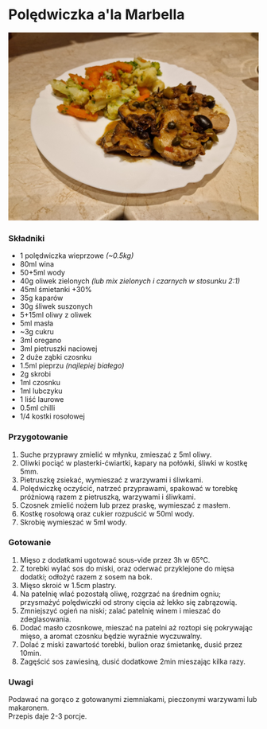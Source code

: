 # Polędwiczka a'la Marbella

![Zdjęcie dania](Poledwiczka_a-la_Marbella.jpg)

### Składniki
- 1 polędwiczka wieprzowe *(~0.5kg)*
- 80ml wina
- 50+5ml wody
- 40g oliwek zielonych *(lub mix zielonych i czarnych w stosunku 2:1)*
- 45ml śmietanki +30%
- 35g kaparów
- 30g śliwek suszonych
- 5+15ml oliwy z oliwek
- 5ml masła
- ~3g cukru
- 3ml oregano
- 3ml pietruszki naciowej
- 2 duże ząbki czosnku
- 1.5ml pieprzu *(najlepiej białego)*
- 2g skrobi
- 1ml czosnku
- 1ml lubczyku
- 1 liść laurowe
- 0.5ml chilli
- 1/4 kostki rosołowej

### Przygotowanie
1. Suche przyprawy zmielić w młynku, zmieszać z 5ml oliwy.
2. Oliwki pociąć w plasterki-ćwiartki, kapary na połówki, śliwki w kostkę 5mm.
3. Pietruszkę zsiekać, wymieszać z warzywami i śliwkami.
4. Polędwiczkę oczyścić, natrzeć przyprawami, spakować w torebkę próżniową razem z pietruszką, warzywami i śliwkami.
5. Czosnek zmielić nożem lub przez praskę, wymieszać z masłem.
6. Kostkę rosołową oraz cukier rozpuścić w 50ml wody.
7. Skrobię wymieszać w 5ml wody.

### Gotowanie
1. Mięso z dodatkami ugotować sous-vide przez 3h w 65°C.
2. Z torebki wylać sos do miski, oraz oderwać przyklejone do mięsa dodatki; odłożyć razem z sosem na bok.
3. Mięso skroić w 1.5cm plastry.
4. Na patelnię wlać pozostałą oliwę, rozgrzać na średnim ogniu; przysmażyć polędwiczki od strony cięcia aż lekko się zabrązowią.
5. Zmniejszyć ogień na niski; zalać patelnię winem i mieszać do zdeglasowania.
6. Dodać masło czosnkowe, mieszać na patelni aż roztopi się pokrywając mięso, a aromat czosnku będzie wyraźnie wyczuwalny.
7. Dolać z miski zawartość torebki, bulion oraz śmietankę, dusić przez 10min.
8. Zagęścić sos zawiesiną, dusić dodatkowe 2min mieszając kilka razy.

### Uwagi
Podawać na gorąco z gotowanymi ziemniakami, pieczonymi warzywami lub makaronem.\
Przepis daje 2-3 porcje.
